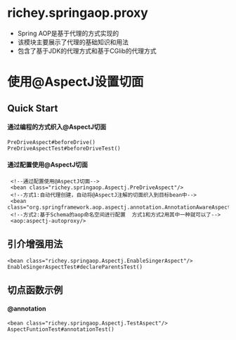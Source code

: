 # richey.springaop.proxy

* Spring AOP是基于代理的方式实现的
* 该模块主要展示了代理的基础知识和用法
* 包含了基于JDK的代理方式和基于CGlib的代理方式


# 使用@AspectJ设置切面

## Quick Start

#### 通过编程的方式织入@AspectJ切面
    PreDriveAspect#beforeDrive()
    PreDriveAspectTest#beforeDriveTest()

#### 通过配置使用@AspectJ切面

     <!--通过配置使用@AspectJ切面-->
     <bean class="richey.springaop.Aspectj.PreDriveAspect"/>
     <!--方式1:自动代理创建，自动将@AspectJ注解的切面织入到目标bean中-->
     <bean class="org.springframework.aop.aspectj.annotation.AnnotationAwareAspectJAutoProxyCreator"/>
     <!--方式2:基于Schema的aop命名空间进行配置  方式1和方式2用其中一种就可以了-->
     <aop:aspectj-autoproxy/>

## 引介增强用法

    <bean class="richey.springaop.Aspectj.EnableSingerAspect"/>
    EnableSingerAspectTest#declareParentsTest()
    
## 切点函数示例

#### @annotation

    <bean class="richey.springaop.Aspectj.TestAspect"/>
    AspectFuntionTest#annotationTest()